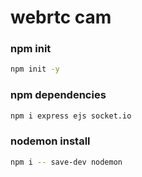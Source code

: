 # webrtc cam

### npm init
```bash
npm init -y
```

### npm dependencies
```bash
npm i express ejs socket.io
```

### nodemon install
```bash
npm i -- save-dev nodemon
```